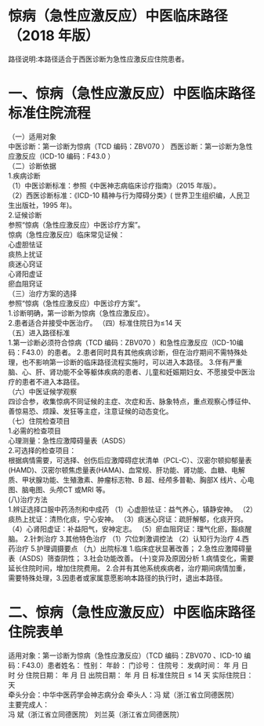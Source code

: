 # 惊病（急性应激反应）中医临床路径 （2018 年版）  
路径说明:本路径适合于西医诊断为急性应激反应住院患者。  
# 一、惊病（急性应激反应）中医临床路径标准住院流程  
（一）适用对象  
中医诊断：第一诊断为惊病（TCD 编码：ZBV070 ）  西医诊断：第一诊断为急性应激反应（ICD-10 编码：F43.0 ）  
（二）诊断依据  
1.疾病诊断  
（1）中医诊断标准：参照《中医神志病临床诊疗指南》（2015 年版）。  
（2）西医诊断标准：《ICD-10 精神与行为障碍分类》( 世界卫生组织编，人民卫生出版社，1995 年)。  
2.证候诊断  
参照“惊病（急性应激反应）中医诊疗方案”。  
惊病（急性应激反应）临床常见证候：  
心虚胆怯证  
痰热上扰证  
痰迷心窍证  
心肾阳虚证  
瘀血阻窍证  
（三）治疗方案的选择  
参照“惊病（急性应激反应）中医诊疗方案”。  
1.诊断明确，第一诊断为惊病（急性应激反应）。  
2.患者适合并接受中医治疗。 （四）标准住院日为$\leqslant\!14$ 天  
（五）进入路径标准  
1.第一诊断必须符合惊病（TCD 编码：ZBV070 ）和急性应激反应（ICD-10编码：F43.0）的患者。 2.患者同时具有其他疾病诊断，但在治疗期间不需特殊处理，也不影响第一诊断的临床路径流程实施时，可以进入本路径。 3.伴有严重脑、心、肝、肾功能不全等躯体疾病的患者、儿童和妊娠期妇女、不愿接受中医治疗的患者不进入本路径。  
（六）中医证候学观察  
四诊合参，收集惊病不同证候的主症、次症和舌、脉象特点，重点观察心悸征仲、善惊易恐、烦躁、发狂等主症，注意证候的动态变化。  
（七）住院检查项目  
1.必需的检查项目  
心理测量：急性应激障碍量表（ASDS）  
2.可选择的检查项目：  
根据病情需要，可选择、创伤后应激障碍症状清单（PCL-C）、汉密尔顿抑郁量表(HAMD)、汉密尔顿焦虑量表(HAMA)、血常规、肝功能、肾功能、血糖、电解质、甲状腺功能、生殖激素、肿瘤标志物、B 超、经颅多普勒、胸部X 线片、心电图、脑电图、头颅CT 或MRI 等。  
(八)治疗方法  
1.辨证选择口服中药汤剂和中成药  （1）心虚胆怯证：益气养心，镇静安神。 （2）痰热上扰证：清热化痰，宁心安神。 （3）痰迷心窍证：疏肝解郁，化痰开窍。 （4）心肾阳虚证：补益阳气，安神定志。 （5）瘀血阻窍证：理气化瘀，豁痰醒脑。 2.针刺治疗  3.其他特色治疗 （1）穴位刺激调控法 （2）认知行为治疗 4.西药治疗   5.护理调摄要点 （九）出院标准 1.临床症状显著改善； 2.急性应激障碍量表（ASDS）筛查阴性； 3.社会功能改善。 (十)变异及原因分析 1.病情变化，需要延长住院时间，增加住院费用。 2.合并有其他系统疾病者，治疗期间病情加重，需要特殊处理，3.因患者或家属意愿影响本路径的执行时，退出本路径。  
# 二、惊病（急性应激反应）中医临床路径住院表单  
适用对象：第一诊断为惊病（急性应激反应）（TCD 编码：ZBV070 、ICD-10 编码：F43.0）患者姓名：          性别：    年龄：    门诊号：         住院号：            发病时间：   年  月  日  时  分  住院日期：   年  月  日 出院日期：   年  月   日 标准住院日${\leqslant}14$ 天               实际住院日：    天  
牵头分会：中华中医药学会神志病分会 牵头人：冯  斌（浙江省立同德医院）  
主要完成人：  
冯  斌（浙江省立同德医院） 刘兰英（浙江省立同德医院）  